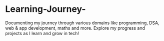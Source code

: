 # Learning-Journey-
Documenting my journey through various domains like programming, DSA, web &amp; app development, maths and more. Explore my progress and projects as I learn and grow in tech!
